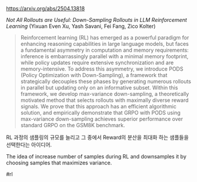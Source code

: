 https://arxiv.org/abs/2504.13818

*Not All Rollouts are Useful: Down-Sampling Rollouts in LLM Reinforcement Learning* (Yixuan Even Xu, Yash Savani, Fei Fang, Zico Kolter)

> Reinforcement learning (RL) has emerged as a powerful paradigm for enhancing reasoning capabilities in large language models, but faces a fundamental asymmetry in computation and memory requirements: inference is embarrassingly parallel with a minimal memory footprint, while policy updates require extensive synchronization and are memory-intensive. To address this asymmetry, we introduce PODS (Policy Optimization with Down-Sampling), a framework that strategically decouples these phases by generating numerous rollouts in parallel but updating only on an informative subset. Within this framework, we develop max-variance down-sampling, a theoretically motivated method that selects rollouts with maximally diverse reward signals. We prove that this approach has an efficient algorithmic solution, and empirically demonstrate that GRPO with PODS using max-variance down-sampling achieves superior performance over standard GRPO on the GSM8K benchmark.

RL 과정의 샘플링의 규모를 늘리고 그 중에서 Reward의 분산을 최대화 하는 샘플들을 선택한다는 아이디어.

<english>
The idea of increase number of samples during RL and downsamples it by choosing samples that maximizes variance.
</english>

#rl 